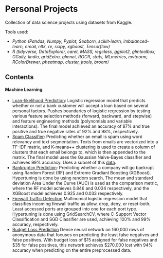 # Personal Projects
Collection of data science projects using datasets from Kaggle.

Tools used: 
+ *Python (Pandas, Numpy, Pyplot, Seaborn, scikit-learn, imbalanced-learn, email, nltk, re, scipy, xgboost, Tensorflow)* 
+ *R (tidyverse, DataExplorer, caret, MASS, regclass, ggplot2, glmtoolbox, GGally, lindia, gridExtra, glmnet, ROCR, stats, MLmetrics, mvtnorm, RColorBrewer, pheatmap, cluster, jtools, broom)*

## Contents

#### Machine Learning
+ [Loan-likelihood Prediction](https://github.com/duynlq/Personal-Projects/blob/main/loan_likelihood/loan_likelihood.pdf): Logistic regression model that predicts whether or not a bank customer will accept a loan based on several personal factors. Pushes boundaries of logistic regression by testing various feature selection methods (forward, backward, and stepwise) and feature engineering methods (polynomials and variable interactions). The final model achieved an accuracy of 97% and true positive and true negative rates of 92% and 98%, respectively.
+ [Spam Classifier](https://github.com/duynlq/Personal-Projects/blob/main/spam_classifier/spam_classifier.ipynb): Predicting whether an email is spam using word relevancy and text segmentation. Texts from emails are vectorized into a TF-IDF matrix, and K-means++ clustering is used to create a column of clusters that each email belongs to, which is then appended to the matrix. The final model uses the Gaussian Naive-Bayes classifier and achieves 99% accuracy. Uses a subset of this [data](https://spamassassin.apache.org/old/publiccorpus/).
+ [Bankruptcy Prediction](https://github.com/duynlq/Personal-Projects/blob/main/bankrupty_classifier/bankrupty_classifier.ipynb): Predicting whether a company will go bankrupt using Random Forest (RF) and Extreme Gradiant Boosting (XGBoost). Hypertuning is done by using random search. The mean and standard deviation Area Under the Curve (AUC) is used as the comparison metric, where the RF model achieves 0.846 and 0.034 respectively, and the XGBoost model achieves 0.925 and 0.033 respectively.
+ [Firewall Traffic Detection](https://github.com/duynlq/Personal-Projects/blob/main/firewall_traffic/%20firewall_traffic.ipynb) Multinomial logistic regression model that classifies incoming firewall traffic as allow, drop, deny, or reset-both. Least accessed ports are grouped into one for each port type. Hypertuning is done using GridSearchCV, where C-Support Vector Classification and SGD Classifier are used, achieving 100% and 99% accuracy, respectively. 
+ [Budget Loss Prediction](https://github.com/duynlq/Personal-Projects/blob/main/budget_loss/%20budget_loss.ipynb) Dense neural network on 160,000 rows of anonymous data that focuses on predicting the least false negatives and false positives. With budget loss of $15 assigned for false negatives and $35 for false positives, this network achieves $270,000 lost with 94% accuracy when predicting on the entire preprocessed data.



